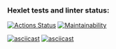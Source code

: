 ### Hexlet tests and linter status:
[![Actions Status](https://github.com/Fortik1/frontend-project-44/workflows/hexlet-check/badge.svg)](https://github.com/Fortik1/frontend-project-44/actions)
[![Maintainability](https://api.codeclimate.com/v1/badges/cbc148a2c045c152f285/maintainability)](https://codeclimate.com/github/Fortik1/brain-games/maintainability)

[![asciicast](https://asciinema.org/a/Q3nQu534PCP3QROLFOCgbD7zJ.svg)](https://asciinema.org/a/Q3nQu534PCP3QROLFOCgbD7zJ)
[![asciicast](https://asciinema.org/a/hk9zIoJJqTgVFLlpyY8SSm0M3.svg)](https://asciinema.org/a/hk9zIoJJqTgVFLlpyY8SSm0M3)

